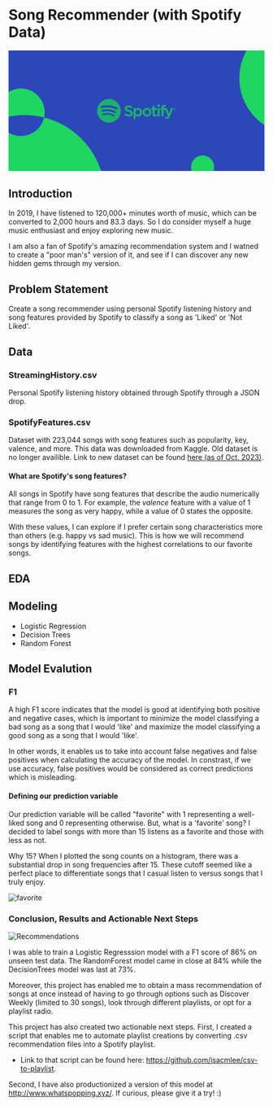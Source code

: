 # Song Recommender (with Spotify Data)
![Spotify Banner](img/spotify-banner.jpeg)

## Introduction
In 2019, I have listened to 120,000+ minutes worth of music, which can be converted to 2,000 hours and 83.3 days. So I do consider myself a huge music enthusiast and enjoy exploring new music. 

I am also a fan of Spotify's amazing recommendation system and I watned to create a "poor man's" version of it, and see if I can discover any new hidden gems through my version. 

## Problem Statement 
Create a song recommender using personal Spotify listening history and song features provided by Spotify to classify a song as 'Liked' or 'Not Liked'.

## Data 
### StreamingHistory.csv
Personal Spotify listening history obtained through Spotify through a JSON drop. 
### SpotifyFeatures.csv
Dataset with 223,044 songs with song features such as popularity, key, valence, and more. This data was downloaded from Kaggle. Old dataset is no longer availible. Link to new dataset can be found [here (as of Oct. 2023)](https://www.kaggle.com/datasets/yamaerenay/spotify-dataset-19212020-600k-tracks?select=tracks.csv).

#### What are Spotify's song features? 
All songs in Spotify have song features that describe the audio numerically that range from 0 to 1. For example, the <i>valence</i> feature with a value of 1 measures the song as very happy, while a value of 0 states the opposite. 

With these values, I can explore if I prefer certain song characteristics more than others (e.g. happy vs sad music). This is how we will recommend songs by identifying features with the highest correlations to our favorite songs. 

## EDA


## Modeling
* Logistic Regression
* Decision Trees 
* Random Forest

## Model Evalution 
### F1 
A high F1 score indicates that the model is good at identifying both positive and negative cases, which is important to minimize the model classifying a bad song as a song that I would 'like' and maximize the model classifying a good song as a song that I would 'like'.

In other words, it enables us to take into account false negatives and false positives when calculating the accuracy of the model. In constrast, if we use accuracy, false positives would be considered as correct predictions which is misleading. 

#### Defining our prediction variable
Our prediction variable will be called "favorite" with 1 representing a well-liked song and 0 representing otherwise.
But, what is a 'favorite' song? I decided to label songs with more than 15 listens as a favorite and those with less as not. 

Why 15? When I plotted the song counts on a histogram, there was a substantial drop in song frequencies after 15. These cutoff seemed like a perfect place to differentiate songs that I casual listen to versus songs that I truly enjoy. 

![favorite](data/favorite.png)

### Conclusion, Results and Actionable Next Steps
![Recommendations](data/recommendations.jpg)

I was able to train a Logistic Regresssion model with a F1 score of 86% on unseen test data. The RandomForest model came in close at 84% while the DecisionTrees model was last at 73%. 

Moreover, this project has enabled me to obtain a mass recommendation of songs at once instead of having to go through options such as Discover Weekly (limited to 30 songs), look through different playlists, or opt for a playlist radio.

This project has also created two actionable next steps. First, I created a script that enables me to automate playlist creations by converting .csv recommendation files into a Spotify playlist. 
* Link to that script can be found here: https://github.com/isacmlee/csv-to-playlist.

Second, I have also productionized a version of this model at http://www.whatspopping.xyz/. If curious, please give it a try! :)
